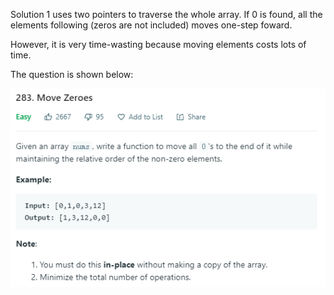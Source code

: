 Solution 1 uses two pointers to traverse the whole array. If 0 is found, all the elements following (zeros are not included) moves 
one-step foward.

However, it is very time-wasting because moving elements costs lots of time.

The question is shown below:

![img](https://github.com/MingCheng991129/Solutions-to-Leetcode-Problems/blob/master/283.%20Move%20Zeroes/question.png)

